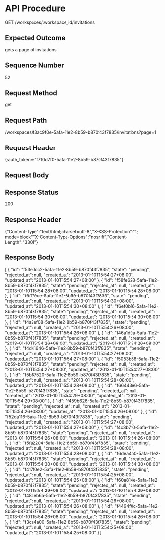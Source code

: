 # API Procedure
GET /workspaces/:workspace_id/invitations
## Expected Outcome
gets a page of invitations
## Sequence Number
52
## Request Method
get
## Request Path
/workspaces/f3ac9f0e-5afa-11e2-8b59-b870f43f7835/invitations?page=1
## Request Header
{:auth_token=>"f710d7f0-5afa-11e2-8b59-b870f43f7835"}
## Request Body


## Response Status
200
## Response Header
{"Content-Type":"text/html;charset=utf-8","X-XSS-Protection":"1; mode=block","X-Content-Type-Options":"nosniff","Content-Length":"3301"}

## Response Body
[
  {
    "id": "f53e0cc2-5afa-11e2-8b59-b870f43f7835",
    "state": "pending",
    "rejected_at": null,
    "created_at": "2013-01-10T15:54:27+08:00",
    "updated_at": "2013-01-10T15:54:27+08:00"
  },
  {
    "id": "f58fe628-5afa-11e2-8b59-b870f43f7835",
    "state": "pending",
    "rejected_at": null,
    "created_at": "2013-01-10T15:54:28+08:00",
    "updated_at": "2013-01-10T15:54:28+08:00"
  },
  {
    "id": "f6ff79ce-5afa-11e2-8b59-b870f43f7835",
    "state": "pending",
    "rejected_at": null,
    "created_at": "2013-01-10T15:54:30+08:00",
    "updated_at": "2013-01-10T15:54:30+08:00"
  },
  {
    "id": "f6ef0b16-5afa-11e2-8b59-b870f43f7835",
    "state": "pending",
    "rejected_at": null,
    "created_at": "2013-01-10T15:54:30+08:00",
    "updated_at": "2013-01-10T15:54:30+08:00"
  },
  {
    "id": "f4a2ef08-5afa-11e2-8b59-b870f43f7835",
    "state": "pending",
    "rejected_at": null,
    "created_at": "2013-01-10T15:54:26+08:00",
    "updated_at": "2013-01-10T15:54:26+08:00"
  },
  {
    "id": "f46a1d9a-5afa-11e2-8b59-b870f43f7835",
    "state": "pending",
    "rejected_at": null,
    "created_at": "2013-01-10T15:54:26+08:00",
    "updated_at": "2013-01-10T15:54:26+08:00"
  },
  {
    "id": "f4d41646-5afa-11e2-8b59-b870f43f7835",
    "state": "pending",
    "rejected_at": null,
    "created_at": "2013-01-10T15:54:27+08:00",
    "updated_at": "2013-01-10T15:54:27+08:00"
  },
  {
    "id": "f5053b68-5afa-11e2-8b59-b870f43f7835",
    "state": "pending",
    "rejected_at": null,
    "created_at": "2013-01-10T15:54:27+08:00",
    "updated_at": "2013-01-10T15:54:27+08:00"
  },
  {
    "id": "f5b87520-5afa-11e2-8b59-b870f43f7835",
    "state": "pending",
    "rejected_at": null,
    "created_at": "2013-01-10T15:54:28+08:00",
    "updated_at": "2013-01-10T15:54:28+08:00"
  },
  {
    "id": "f66443e6-5afa-11e2-8b59-b870f43f7835",
    "state": "pending",
    "rejected_at": null,
    "created_at": "2013-01-10T15:54:29+08:00",
    "updated_at": "2013-01-10T15:54:29+08:00"
  },
  {
    "id": "f459b626-5afa-11e2-8b59-b870f43f7835",
    "state": "pending",
    "rejected_at": null,
    "created_at": "2013-01-10T15:54:26+08:00",
    "updated_at": "2013-01-10T15:54:26+08:00"
  },
  {
    "id": "f52da116-5afa-11e2-8b59-b870f43f7835",
    "state": "pending",
    "rejected_at": null,
    "created_at": "2013-01-10T15:54:27+08:00",
    "updated_at": "2013-01-10T15:54:27+08:00"
  },
  {
    "id": "f4c3b710-5afa-11e2-8b59-b870f43f7835",
    "state": "pending",
    "rejected_at": null,
    "created_at": "2013-01-10T15:54:26+08:00",
    "updated_at": "2013-01-10T15:54:26+08:00"
  },
  {
    "id": "f5fa2204-5afa-11e2-8b59-b870f43f7835",
    "state": "pending",
    "rejected_at": null,
    "created_at": "2013-01-10T15:54:28+08:00",
    "updated_at": "2013-01-10T15:54:28+08:00"
  },
  {
    "id": "f6dea4b0-5afa-11e2-8b59-b870f43f7835",
    "state": "pending",
    "rejected_at": null,
    "created_at": "2013-01-10T15:54:30+08:00",
    "updated_at": "2013-01-10T15:54:30+08:00"
  },
  {
    "id": "f417f0e2-5afa-11e2-8b59-b870f43f7835",
    "state": "pending",
    "rejected_at": null,
    "created_at": "2013-01-10T15:54:25+08:00",
    "updated_at": "2013-01-10T15:54:25+08:00"
  },
  {
    "id": "f60a814e-5afa-11e2-8b59-b870f43f7835",
    "state": "pending",
    "rejected_at": null,
    "created_at": "2013-01-10T15:54:29+08:00",
    "updated_at": "2013-01-10T15:54:29+08:00"
  },
  {
    "id": "f48aeb6a-5afa-11e2-8b59-b870f43f7835",
    "state": "pending",
    "rejected_at": null,
    "created_at": "2013-01-10T15:54:26+08:00",
    "updated_at": "2013-01-10T15:54:26+08:00"
  },
  {
    "id": "f4494f0c-5afa-11e2-8b59-b870f43f7835",
    "state": "pending",
    "rejected_at": null,
    "created_at": "2013-01-10T15:54:26+08:00",
    "updated_at": "2013-01-10T15:54:26+08:00"
  },
  {
    "id": "f3ce4a00-5afa-11e2-8b59-b870f43f7835",
    "state": "pending",
    "rejected_at": null,
    "created_at": "2013-01-10T15:54:25+08:00",
    "updated_at": "2013-01-10T15:54:25+08:00"
  }
]
